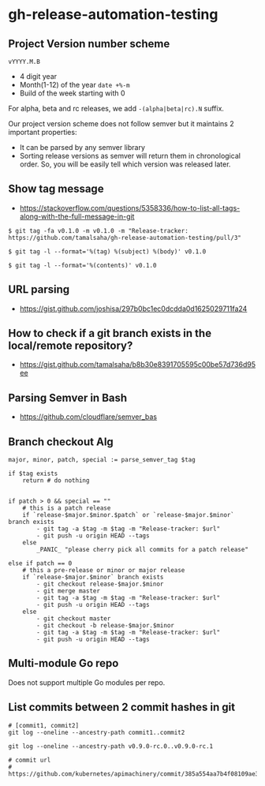 # gh-release-automation-testing

## Project Version number scheme

`vYYYY.M.B`

- 4 digit year
- Month(1-12) of the year `date +%-m`
- Build of the week starting with 0

For alpha, beta and rc releases, we add `-(alpha|beta|rc).N` suffix.

Our project version scheme does not follow semver but it maintains 2 important properties:

- It can be parsed by any semver library
- Sorting release versions as semver will return them in chronological order. So, you will be easily tell which version was released later.

## Show tag message

- https://stackoverflow.com/questions/5358336/how-to-list-all-tags-along-with-the-full-message-in-git

```
$ git tag -fa v0.1.0 -m v0.1.0 -m "Release-tracker: https://github.com/tamalsaha/gh-release-automation-testing/pull/3"

$ git tag -l --format='%(tag) %(subject) %(body)' v0.1.0

$ git tag -l --format='%(contents)' v0.1.0
```

## URL parsing

- https://gist.github.com/joshisa/297b0bc1ec0dcdda0d1625029711fa24

## How to check if a git branch exists in the local/remote repository?

- https://gist.github.com/tamalsaha/b8b30e8391705595c00be57d736d95ee

## Parsing Semver in Bash

- https://github.com/cloudflare/semver_bas

## Branch checkout Alg

```
major, minor, patch, special := parse_semver_tag $tag

if $tag exists
	return # do nothing


if patch > 0 && special == ""
	# this is a patch release
	if `release-$major.$minor.$patch` or `release-$major.$minor` branch exists
		- git tag -a $tag -m $tag -m "Release-tracker: $url"
		- git push -u origin HEAD --tags
	else
		_PANIC_ "please cherry pick all commits for a patch release"

else if patch == 0
    # this a pre-release or minor or major release
	if `release-$major.$minor` branch exists
		- git checkout release-$major.$minor
		- git merge master
		- git tag -a $tag -m $tag -m "Release-tracker: $url"
		- git push -u origin HEAD --tags
	else
		- git checkout master
		- git checkout -b release-$major.$minor
		- git tag -a $tag -m $tag -m "Release-tracker: $url"
		- git push -u origin HEAD --tags
```

## Multi-module Go repo

Does not support multiple Go modules per repo.

## List commits between 2 commit hashes in git

```
# [commit1, commit2]
git log --oneline --ancestry-path commit1..commit2

git log --oneline --ancestry-path v0.9.0-rc.0..v0.9.0-rc.1

# commit url
# https://github.com/kubernetes/apimachinery/commit/385a554aa7b4f08109ae39b86475fb111d053f69
```
